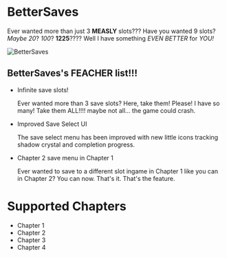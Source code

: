 # BetterSaves
Ever wanted more than just 3 **MEASLY** slots??? Have you wanted 9 slots? *Maybe 20*? *100*? **1225**????
Well I have something *EVEN BETTER* for *YOU!*

![BetterSaves](bettersaves.gif "BetterSaves")

## BetterSaves's FEACHER list!!!

- Infinite save slots!

    Ever wanted more than 3 save slots? Here, take them! Please! I have so many! Take them ALL!!!! maybe not all... the game could crash.

- Improved Save Select UI

    The save select menu has been improved with new little icons tracking shadow crystal and completion progress.

- Chapter 2 save menu in Chapter 1

    Ever wanted to save to a different slot ingame in Chapter 1 like you can in Chapter 2?
    You can now. That's it. That's the feature.

# Supported Chapters
- Chapter 1
- Chapter 2
- Chapter 3
- Chapter 4